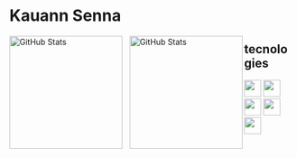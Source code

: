  # Kauann Senna
 <p>
  <img 
    align="left" 
    alt="GitHub Stats" 
    height="200" 
    style="padding-right: 10px;" 
    src="https://github-readme-stats.vercel.app/api?username=Ksenn0&show_icons=true&theme=tokyonight&include_all_commits=true&locale=pt-br" 
  />

<img 
      align="left" 
      alt="GitHub Stats" 
      height="200" 
      src="https://github-readme-stats.vercel.app/api/top-langs/?username=Ksenn0&theme=tokyonight&layout=compact&custom_title=Tecnologias&langs_count=9" 
  />

</p>
   
 ## tecnologies
<div>
  <img height=30 widith=30 src="https://cdn.jsdelivr.net/gh/devicons/devicon@latest/icons/html5/html5-original.svg" /> 
  <img height=30 widith=30 src="https://cdn.jsdelivr.net/gh/devicons/devicon@latest/icons/css3/css3-original.svg" />
  <img height=30 widith=30 src="https://cdn.jsdelivr.net/gh/devicons/devicon@latest/icons/javascript/javascript-original.svg">        
  <img height=30 widith=30 src="https://cdn.jsdelivr.net/gh/devicons/devicon@latest/icons/python/python-original.svg" />
  <img height=30 widith=30 src="https://cdn.jsdelivr.net/gh/devicons/devicon@latest/icons/cplusplus/cplusplus-plain.svg" />
</div>

